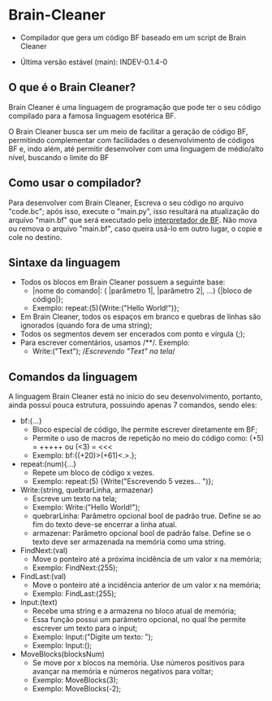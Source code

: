 # Brain-Cleaner

* Compilador que gera um código BF baseado em um script de Brain Cleaner

* Última versão estável (main):  INDEV-0.1.4-0

## O que é o Brain Cleaner?

Brain Cleaner é uma linguagem de programação que pode ter o seu código compilado para a famosa linguagem esotérica BF.

O Brain Cleaner busca ser um meio de facilitar a geração de código BF, permitindo complementar com facilidades o desenvolvimento de códigos BF e, indo além, até permitir desenvolver com uma linguagem de médio/alto nível, buscando o limite do BF

## Como usar o compilador?

Para desenvolver com Brain Cleaner, Escreva o seu código no arquivo "code.bc"; após isso, execute o "main.py", isso resultará na atualização do arquivo "main.bf" que será executado pelo [interpretador de BF](https://github.com/Jose-Edu/BF-Interpreter-CS). Não mova ou remova o arquivo "main.bf", caso queira usá-lo em outro lugar, o copie e cole no destino.

## Sintaxe da linguagem

* Todos os blocos em Brain Cleaner possuem a seguinte base:
  * |nome do comando|: ( |parâmetro 1|, |parâmetro 2|, ...) {|bloco de código|};
  * Exemplo: repeat:(5){Write:("Hello World!")};
* Em Brain Cleaner, todos os espaços em branco e quebras de linhas são ignorados (quando fora de uma string);
* Todos os segmentos devem ser encerados com ponto e vírgula (;);
* Para escrever comentários, usamos /**/. Exemplo:
  * Write:("Text"); /*Escrevendo "Text" na tela*/

## Comandos da linguagem

A linguagem Brain Cleaner está no início do seu desenvolvimento, portanto, ainda possui pouca estrutura, possuindo apenas 7 comandos, sendo eles:

* bf:{...}
  * Bloco especial de código, lhe permite escrever diretamente em BF;
  * Permite o uso de macros de repetição no meio do código como: (+5) = +++++ ou (<3) = <<<
  * Exemplo: bf:{(+20)>(+61)<.>.};
* repeat:(num){...}
  * Repete um bloco de código x vezes.
  * Exemplo: repeat:(5) {Write("Escrevendo 5 vezes... ")};
* Write:(string, quebrarLinha, armazenar)
  * Escreve um texto na tela;
  * Exemplo: Write:("Hello World!");
  * quebrarLinha: Parâmetro opcional bool de padrão true. Define se ao fim do texto deve-se encerrar a linha atual.
  * armazenar: Parâmetro opcional bool de padrão false. Define se o texto deve ser armazenada na memória como uma string.
* FindNext:(val)
  * Move o ponteiro até a próxima incidência de um valor x na memória;
  * Exemplo: FindNext:(255);
* FindLast:(val)
  * Move o ponteiro até a incidência anterior de um valor x na memória;
  * Exemplo: FindLast:(255);
* Input:(text)
  * Recebe uma string e a armazena no bloco atual de memória;
  * Essa função possui um parâmetro opcional, no qual lhe permite escrever um texto para o input;
  * Exemplo: Input:("Digite um texto: ");
  * Exemplo: Input:();
* MoveBlocks(blocksNum)
  * Se move por x blocos na memória. Use números positivos para avançar na memória e números negativos para voltar;
  * Exemplo: MoveBlocks(3);
  * Exemplo: MoveBlocks(-2);
